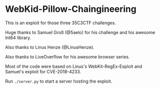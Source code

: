 # WebKid-Pillow-Chaingineering
This is an exploit for those three 35C3CTF challenges.

Huge thanks to Samuel Groß (@5aelo) for his challenge and his awesome Int64 library.  

Also thanks to Linus Henze (@LinusHenze).

Also thanks to LiveOverflow for his awesome browser series.

Most of the code were based on Linus's WebKit-RegEx-Exploit and Samuel's exploit for CVE-2018-4233.  

Run `./server.py` to start a server hosting the exploit.
